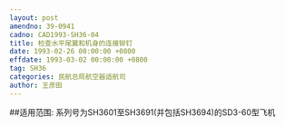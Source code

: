 ```yaml
---
layout: post
amendno: 39-0941
cadno: CAD1993-SH36-04
title: 检查水平尾翼和机身的连接铆钉
date: 1993-02-26 00:00:00 +0800
effdate: 1993-03-02 00:00:00 +0800
tag: SH36
categories: 民航总局航空器适航司
author: 王彦田
---
```


##适用范围:
系列号为SH3601至SH3691(并包括SH3694)的SD3-60型飞机

